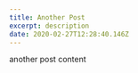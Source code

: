 ```yaml
---
title: Another Post
excerpt: description
date: 2020-02-27T12:28:40.146Z
---
```

another post content
